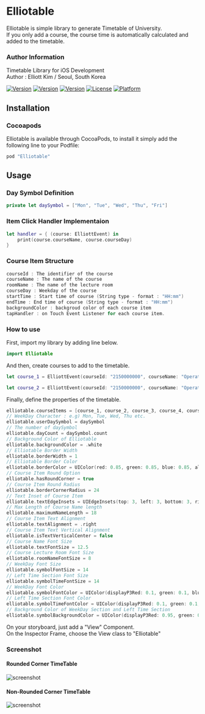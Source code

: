 # Elliotable
Elliotable is simple library to generate Timetable of University.   
If you only add a course, the course time is automatically calculated and added to the timetable.   

### Author Information
Timetable Library for iOS Development   
Author : Elliott Kim / Seoul, South Korea   
   
[![Version](https://img.shields.io/badge/version-v1.0.1-green.svg?style=flat)](http://cocoapods.org/pods/Elliotable)
[![Version](https://img.shields.io/badge/ios-11.0-blue.svg?style=flat)](http://cocoapods.org/pods/Elliotable)
[![Version](https://img.shields.io/cocoapods/v/Elliotable.svg?style=flat)](http://cocoapods.org/pods/Elliotable)
[![License](https://img.shields.io/cocoapods/l/Elliotable.svg?style=flat)](http://cocoapods.org/pods/Elliotable)
[![Platform](https://img.shields.io/cocoapods/p/Elliotable.svg?style=flat)](http://cocoapods.org/pods/Elliotable)

## Installation

### Cocoapods
Elliotable is available through CocoaPods, to install it simply add the following line to your Podfile:   
```ruby
pod "Elliotable"
```

## Usage   
### Day Symbol Definition   
```swift
private let daySymbol = ["Mon", "Tue", "Wed", "Thu", "Fri"]   
```
### Item Click Handler Implementaion    
```swift
let handler = { (course: ElliottEvent) in   
    print(course.courseName, course.courseDay)   
}   
```

### Course Item Structure   
```swift
courseId : The identifier of the course   
courseName : The name of the course
roomName : The name of the lecture room
courseDay : Weekday of the course
startTime : Start time of course (String type - format : "HH:mm")
endTime : End time of course (String type - format : "HH:mm")
backgroundColor : backgroud color of each course item
tapHandler : on Touch Event Listener for each course item.
```

### How to use   
First, import my library by adding line below.   
```swift
import Elliotable
```
And then, create courses to add to the timetable.   
```swift
let course_1 = ElliottEvent(courseId: "2150000000", courseName: "Operating System", roomName: "IT Building 21204", courseDay: .tuesday, startTime: "12:00", endTime: "13:15", backgroundColor: [UIColor], tapHandler: handler)

let course_2 = ElliottEvent(courseId: "2150000000", courseName: "Operating System", roomName: "IT Building 21204", courseDay: .thursday, startTime: "12:00", endTime: "13:15", backgroundColor: [UIColor], tapHandler: handler)
```
Finally, define the properties of the timetable.   
```swift
elliotable.courseItems = [course_1, course_2, course_3, course_4, course_5, course_6, course_7, course_8, course_9, course_10]    
// WeekDay Character : e.g) Mon, Tue, Wed, Thu etc.    
elliotable.userDaySymbol = daySymbol    
// The number of daySymbol    
elliotable.dayCount = daySymbol.count    
// Background Color of Elliotable    
elliotable.backgroundColor = .white    
// Elliotable Border Width    
elliotable.borderWidth = 1    
// Elliotable Border Color    
elliotable.borderColor = UIColor(red: 0.85, green: 0.85, blue: 0.85, alpha: 1.0)    
// Course Item Round Option    
elliotable.hasRoundCorner = true    
// Course Item Round Radius    
elliotable.borderCornerRadius = 24    
// Text Inset of Course Item    
elliotable.textEdgeInsets = UIEdgeInsets(top: 3, left: 3, bottom: 3, right: 3)    
// Max Length of Course Name length    
elliotable.maximumNameLength = 18    
// Course Item Text Alignment    
elliotable.textAlignment = .right    
// Course Item Text Vertical Alignment    
elliotable.isTextVerticalCenter = false    
// Course Name Font Size    
elliotable.textFontSize = 12.5    
// Course Lecture Room Font Size    
elliotable.roomNameFontSize = 8   
// WeekDay Font Size    
elliotable.symbolFontSize = 14    
// Left Time Section Font Size    
elliotable.symbolTimeFontSize = 14    
// WeekDay Font Color    
elliotable.symbolFontColor = UIColor(displayP3Red: 0.1, green: 0.1, blue: 0.1, alpha: 1.0)    
// Left Time Section Font Color 
elliotable.symbolTimeFontColor = UIColor(displayP3Red: 0.1, green: 0.1, blue: 0.1, alpha: 1.0)    
// Background Color of WeekDay Section and Left Time Section    
elliotable.symbolBackgroundColor = UIColor(displayP3Red: 0.95, green: 0.95, blue: 0.95, alpha: 1.0)    
```

On your storyboard, just add a "View" Component.     
On the Inspector Frame, choose the View class to "Elliotable"   

### Screenshot   
#### Rounded Corner TimeTable   
![screenshot](./screenshot.jpeg)   
#### Non-Rounded Corner TimeTable   
![screenshot](./screenshot2.jpeg)
